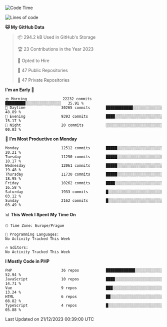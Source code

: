 <!--START_SECTION:waka-->
![Code Time](http://img.shields.io/badge/Code%20Time-1%2C583%20hrs%2058%20mins-blue)

![Lines of code](https://img.shields.io/badge/From%20Hello%20World%20I%27ve%20Written-19.6%20million%20lines%20of%20code-blue)

**🐱 My GitHub Data** 

> 📦 294.2 kB Used in GitHub's Storage 
 > 
> 🏆 23 Contributions in the Year 2023
 > 
> 💼 Opted to Hire
 > 
> 📜 47 Public Repositories 
 > 
> 🔑 47 Private Repositories 
 > 
**I'm an Early 🐤** 

```text
🌞 Morning                22232 commits       █████████░░░░░░░░░░░░░░░░   35.91 % 
🌆 Daytime                30265 commits       ████████████░░░░░░░░░░░░░   48.89 % 
🌃 Evening                9393 commits        ████░░░░░░░░░░░░░░░░░░░░░   15.17 % 
🌙 Night                  20 commits          ░░░░░░░░░░░░░░░░░░░░░░░░░   00.03 % 
```
📅 **I'm Most Productive on Monday** 

```text
Monday                   12512 commits       █████░░░░░░░░░░░░░░░░░░░░   20.21 % 
Tuesday                  11250 commits       █████░░░░░░░░░░░░░░░░░░░░   18.17 % 
Wednesday                12061 commits       █████░░░░░░░░░░░░░░░░░░░░   19.48 % 
Thursday                 11730 commits       █████░░░░░░░░░░░░░░░░░░░░   18.95 % 
Friday                   10262 commits       ████░░░░░░░░░░░░░░░░░░░░░   16.58 % 
Saturday                 1933 commits        █░░░░░░░░░░░░░░░░░░░░░░░░   03.12 % 
Sunday                   2162 commits        █░░░░░░░░░░░░░░░░░░░░░░░░   03.49 % 
```


📊 **This Week I Spent My Time On** 

```text
🕑︎ Time Zone: Europe/Prague

💬 Programming Languages: 
No Activity Tracked This Week

🔥 Editors: 
No Activity Tracked This Week
```

**I Mostly Code in PHP** 

```text
PHP                      36 repos            █████████████░░░░░░░░░░░░   52.94 % 
JavaScript               10 repos            ████░░░░░░░░░░░░░░░░░░░░░   14.71 % 
Vue                      9 repos             ███░░░░░░░░░░░░░░░░░░░░░░   13.24 % 
HTML                     6 repos             ██░░░░░░░░░░░░░░░░░░░░░░░   08.82 % 
TypeScript               4 repos             █░░░░░░░░░░░░░░░░░░░░░░░░   05.88 % 
```




 Last Updated on 21/12/2023 00:39:00 UTC
<!--END_SECTION:waka-->
<!--
**AlexKratky/AlexKratky** is a ✨ _special_ ✨ repository because its `README.md` (this file) appears on your GitHub profile.

Here are some ideas to get you started:

- 🔭 I’m currently working on ...
- 🌱 I’m currently learning ...
- 👯 I’m looking to collaborate on ...
- 🤔 I’m looking for help with ...
- 💬 Ask me about ...
- 📫 How to reach me: ...
- 😄 Pronouns: ...
- ⚡ Fun fact: ...
-->
